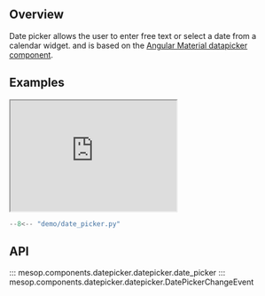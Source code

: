 ## Overview

Date picker allows the user to enter free text or select a date from a calendar widget.
and is based on the [Angular Material datapicker component](https://material.angular.io/components/datepicker/overview).

## Examples

<iframe class="component-demo" src="https://mesop-dev.github.io/mesop/demo/?demo=date_picker" style="height: 200px"></iframe>

```python
--8<-- "demo/date_picker.py"
```

## API

::: mesop.components.datepicker.datepicker.date_picker
::: mesop.components.datepicker.datepicker.DatePickerChangeEvent
